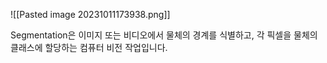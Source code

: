 ![[Pasted image 20231011173938.png]]

Segmentation은 이미지 또는 비디오에서 물체의 경계를 식별하고, 각 픽셀을 물체의 클래스에 할당하는 컴퓨터 비전 작업입니다.

